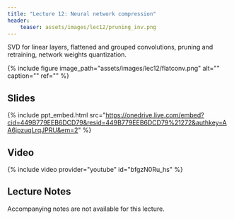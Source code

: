 ```yaml
---
title: "Lecture 12: Neural network compression"
header:
    teaser: assets/images/lec12/pruning_inv.png
---
```


SVD for linear layers, flattened and grouped convolutions, pruning and
retraining, network weights quantization.

{% include figure image_path="assets/images/lec12/flatconv.png" alt="" caption="" ref="" %}

## Slides

{% include ppt_embed.html
src="https://onedrive.live.com/embed?cid=449B779EEB6DCD79&resid=449B779EEB6DCD79%21272&authkey=AA6jpzuqLrqJPRU&em=2" %}

## Video

{% include video provider="youtube" id="bfgzN0Ru_hs" %}

## Lecture Notes

Accompanying notes are not available for this lecture.

